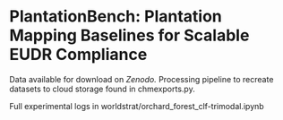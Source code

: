 # PlantationBench: Plantation Mapping Baselines for Scalable EUDR Compliance

Data available for download on _Zenodo._
Processing pipeline to recreate datasets to cloud storage found in chmexports.py. 

Full experimental logs in worldstrat/orchard_forest_clf-trimodal.ipynb

